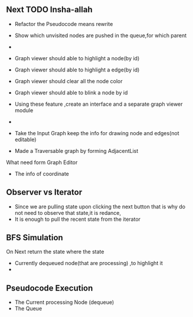 ## Next TODO Insha-allah
- Refactor the Pseudocode means rewrite
- Show which unvisited nodes are pushed in the queue,for which parent
- 



- Graph viewer should able to highlight a node(by id) 
- Graph viewer should able to highlight a edge(by id)
- Graph viewer should clear all the node color
- Graph viewer should able to blink a node by id
- Using these feature ,create an interface and a separate graph viewer module
- 
- Take the Input Graph keep the info for drawing node and edges(not editable)
- Made a Traversable graph by forming AdjacentList

What need form Graph Editor
- The info of coordinate

## Observer vs Iterator
- Since we are pulling state upon clicking the next button that is why do not need to observe that state,it is redance,
- It is enough to pull the recent state from the iterator

## BFS Simulation
On Next return the state where the state
- Currently dequeued node(that are processing) ,to highlight it
- 

## Pseudocode Execution
- The Current processing Node (dequeue)
- The Queue 